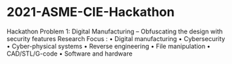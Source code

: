 # 2021-ASME-CIE-Hackathon
Hackathon Problem 1: Digital Manufacturing – Obfuscating the design with security features  Research Focus :  • Digital manufacturing • Cybersecurity  • Cyber-physical systems  • Reverse engineering  • File manipulation  • CAD/STL/G-code  • Software and hardware
